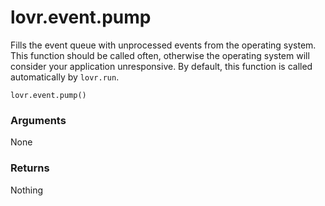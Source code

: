 <!--
category: reference
-->

lovr.event.pump
===

Fills the event queue with unprocessed events from the operating system.  This function should be
called often, otherwise the operating system will consider your application unresponsive.  By default,
this function is called automatically by `lovr.run`.

    lovr.event.pump()

### Arguments

None

### Returns

Nothing
